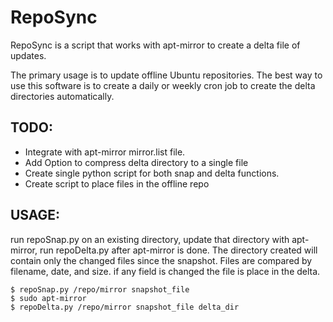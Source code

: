 # RepoSync #
RepoSync is a script that works with apt-mirror to create a delta file of updates. 

The primary usage is to update offline Ubuntu repositories. The best way to use this software
is to create a daily or weekly cron job to create the delta directories automatically.

## TODO: ##
- Integrate with apt-mirror mirror.list file.
- Add Option to compress delta directory to a single file
- Create single python script for both snap and delta functions.
- Create script to place files in the offline repo


## USAGE: ##
run repoSnap.py on an existing directory, update that directory with apt-mirror, run repoDelta.py after apt-mirror is done. 
The directory created will contain only the changed files since the snapshot. Files are compared by filename, date, and size. if any field is changed the file is place in the delta.
```
$ repoSnap.py /repo/mirror snapshot_file
$ sudo apt-mirror 
$ repoDelta.py /repo/mirror snapshot_file delta_dir
```

